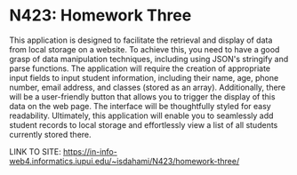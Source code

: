 # N423: Homework Three

This application is designed to facilitate the retrieval and display of data from local storage on a website. To achieve this, you need to have a good grasp of data manipulation techniques, including using JSON's stringify and parse functions. The application will require the creation of appropriate input fields to input student information, including their name, age, phone number, email address, and classes (stored as an array). Additionally, there will be a user-friendly button that allows you to trigger the display of this data on the web page. The interface will be thoughtfully styled for easy readability. Ultimately, this application will enable you to seamlessly add student records to local storage and effortlessly view a list of all students currently stored there.

LINK TO SITE: https://in-info-web4.informatics.iupui.edu/~isdahami/N423/homework-three/
